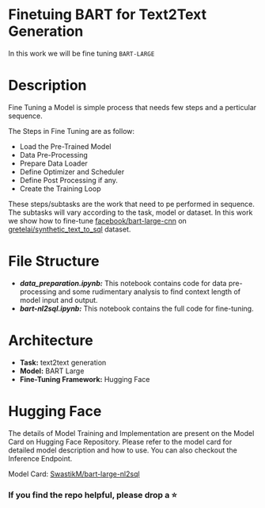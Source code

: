 # Finetuing BART for Text2Text Generation

In this work we will be fine tuning `BART-LARGE`


# Description

Fine Tuning a Model is simple process that needs few steps and a perticular sequence.

The Steps in Fine Tuning are as follow:
  -  Load the Pre-Trained Model
  -  Data Pre-Processing
  -  Prepare Data Loader
  -  Define Optimizer and Scheduler
  -  Define Post Processing if any.
  -  Create the Training Loop

These steps/subtasks are the work that need to pe performed in sequence. The subtasks will vary according to the task, model or dataset.
In this work we show how to fine-tune [facebook/bart-large-cnn](https://huggingface.co/facebook/bart-large-cnn) on [gretelai/synthetic_text_to_sql](https://huggingface.co/datasets/gretelai/synthetic_text_to_sql) dataset.

# File Structure
- ***data_preparation.ipynb:*** This notebook contains code for data pre-processing and some rudimentary analysis to find context length of model input and output.
- ***bart-nl2sql.ipynb:*** This notebook contains the full code for fine-tuning.

# Architecture
- **Task:** text2text generation
- **Model:** BART Large
- **Fine-Tuning Framework:** Hugging Face

# Hugging Face

The details of Model Training and Implementation are present on the Model Card on Hugging Face Repository. Please refer to the model card for detailed model description and how to use.
You can also checkout the Inference Endpoint.

Model Card: [SwastikM/bart-large-nl2sql](https://huggingface.co/SwastikM/bart-large-nl2sql)

### If you find the repo helpful, please drop a ⭐
